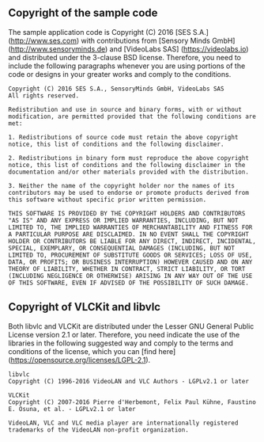 ## Copyright of the sample code

The sample application code is Copyright (C) 2016 [SES S.A.] (http://www.ses.com) with contributions from [Sensory Minds GmbH] (http://www.sensoryminds.de) and [VideoLabs SAS] (https://videolabs.io) and distributed under the 3-clause BSD license. Therefore, you need to include the following paragraphs whenever you are using portions of the code or designs in your greater works and comply to the conditions.

    Copyright (C) 2016 SES S.A., SensoryMinds GmbH, VideoLabs SAS
    All rights reserved.

    Redistribution and use in source and binary forms, with or without modification, are permitted provided that the following conditions are met:

    1. Redistributions of source code must retain the above copyright notice, this list of conditions and the following disclaimer.

    2. Redistributions in binary form must reproduce the above copyright notice, this list of conditions and the following disclaimer in the documentation and/or other materials provided with the distribution.

    3. Neither the name of the copyright holder nor the names of its contributors may be used to endorse or promote products derived from this software without specific prior written permission.

    THIS SOFTWARE IS PROVIDED BY THE COPYRIGHT HOLDERS AND CONTRIBUTORS "AS IS" AND ANY EXPRESS OR IMPLIED WARRANTIES, INCLUDING, BUT NOT LIMITED TO, THE IMPLIED WARRANTIES OF MERCHANTABILITY AND FITNESS FOR A PARTICULAR PURPOSE ARE DISCLAIMED. IN NO EVENT SHALL THE COPYRIGHT HOLDER OR CONTRIBUTORS BE LIABLE FOR ANY DIRECT, INDIRECT, INCIDENTAL, SPECIAL, EXEMPLARY, OR CONSEQUENTIAL DAMAGES (INCLUDING, BUT NOT LIMITED TO, PROCUREMENT OF SUBSTITUTE GOODS OR SERVICES; LOSS OF USE, DATA, OR PROFITS; OR BUSINESS INTERRUPTION) HOWEVER CAUSED AND ON ANY THEORY OF LIABILITY, WHETHER IN CONTRACT, STRICT LIABILITY, OR TORT (INCLUDING NEGLIGENCE OR OTHERWISE) ARISING IN ANY WAY OUT OF THE USE OF THIS SOFTWARE, EVEN IF ADVISED OF THE POSSIBILITY OF SUCH DAMAGE.

## Copyright of VLCKit and libvlc

Both libvlc and VLCKit are distributed under the Lesser GNU General Public License version 2.1 or later. Therefore, you need indicate the use of the libraries in the following suggested way and comply to the terms and conditions of the license, which you can [find here] (https://opensource.org/licenses/LGPL-2.1).

    libvlc
    Copyright (C) 1996-2016 VideoLAN and VLC Authors - LGPLv2.1 or later

    VLCKit
    Copyright (C) 2007-2016 Pierre d'Herbemont, Felix Paul Kühne, Faustino E. Osuna, et al. - LGPLv2.1 or later

    VideoLAN, VLC and VLC media player are internationally registered trademarks of the VideoLAN non-profit organization.
